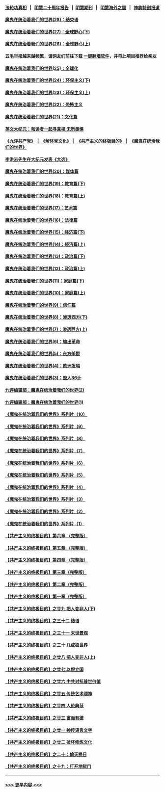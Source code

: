 #### [法轮功真相](https://github.com/gfw-breaker/truth/blob/master/README.md?t=0) &nbsp;&nbsp;|&nbsp;&nbsp; [明慧二十周年报告](https://github.com/gfw-breaker/mh-reports/blob/master/README.md?t=0) &nbsp;&nbsp;|&nbsp;&nbsp;[明慧期刊](https://github.com/gfw-breaker/mh-qikan) &nbsp;&nbsp;|&nbsp;&nbsp; [明慧海外之窗](https://github.com/gfw-breaker/mh-news/blob/master/README.md?t=0) &nbsp;&nbsp;|&nbsp;&nbsp; [神韵特别报道](https://github.com/gfw-breaker/mh-news/blob/master/shenyun.md?t=0)
#### [魔鬼在统治着我们的世界(28)：结束语](../pages/nsc422/n10936246.md?t=06110102) 
#### [魔鬼在统治着我们的世界(27)：全球野心(下)](../pages/nsc422/n10928319.md?t=06110102) 
#### [魔鬼在统治着我们的世界(26)：全球野心(上)](../pages/nsc422/n10900318.md?t=06110102) 
#### 五毛举报越来越频繁，请网友们前往下载 [一键翻墙软件](https://github.com/gfw-breaker/ssr-accounts)，并将此项目推荐给亲友
#### [魔鬼在统治着我们的世界(25)：全球化](../pages/nsc422/n10788205.md?t=06110102) 
#### [魔鬼在统治着我们的世界(24)：环保主义(下)](../pages/nsc422/n10695307.md?t=06110102) 
#### [魔鬼在统治着我们的世界(23)：环保主义(上)](../pages/nsc422/n10688613.md?t=06110102) 
#### [魔鬼在统治着我们的世界(22)：恐怖主义](../pages/nsc422/n10614727.md?t=06110102) 
#### [魔鬼在统治着我们的世界(21)：文化篇](../pages/nsc422/n10597706.md?t=06110102) 
#### [英文大纪元：和读者一起寻真相 无所畏惧](../pages/nsc422/n12542027.md?t=06110102) 
#### [《九评共产党》](https://github.com/begood0513/9ping.md/blob/master/README.md) &nbsp;|&nbsp; [《解体党文化》](../../../../jtdwh.md/blob/master/README.md)  &nbsp;|&nbsp; [《共产主义的终极目的》](../../../../gczydzjmd.md/blob/master/README.md) &nbsp;|&nbsp; [《魔鬼在统治我们的世界》](../../../../mgztzwmdsj.md/blob/master/README.md) 
#### [李洪志先生在大纪元发表《大选》](../pages/nsc422/n12534746.md?t=06110102) 
#### [魔鬼在统治着我们的世界(20)：媒体篇](../pages/nsc422/n10586579.md?t=06110102) 
#### [魔鬼在统治着我们的世界(19)：教育篇(下)](../pages/nsc422/n10564808.md?t=06110102) 
#### [魔鬼在统治着我们的世界(18)：教育篇(上)](../pages/nsc422/n10526970.md?t=06110102) 
#### [魔鬼在统治着我们的世界(17)：艺术篇](../pages/nsc422/n10499093.md?t=06110102) 
#### [魔鬼在统治着我们的世界(16)：法律篇](../pages/nsc422/n10485969.md?t=06110102) 
#### [魔鬼在统治着我们的世界(15)：经济篇(下)](../pages/nsc422/n10469975.md?t=06110102) 
#### [魔鬼在统治着我们的世界(14)：经济篇(上)](../pages/nsc422/n10457370.md?t=06110102) 
#### [魔鬼在统治着我们的世界(13)：政治篇(下)](../pages/nsc422/n10448270.md?t=06110102) 
#### [魔鬼在统治着我们的世界(12)：政治篇(上)](../pages/nsc422/n10444576.md?t=06110102) 
#### [魔鬼在统治着我们的世界(11)：家庭篇(下)](../pages/nsc422/n10440961.md?t=06110102) 
#### [魔鬼在统治着我们的世界(10)：家庭篇(上)](../pages/nsc422/n10435448.md?t=06110102) 
#### [魔鬼在统治着我们的世界(9)：信仰篇](../pages/nsc422/n10432159.md?t=06110102) 
#### [魔鬼在统治着我们的世界(8)：渗透西方(下)](../pages/nsc422/n10429603.md?t=06110102) 
#### [魔鬼在统治着我们的世界(7)：渗透西方(上)](../pages/nsc422/n10426013.md?t=06110102) 
#### [魔鬼在统治着我们的世界(6)：输出革命](../pages/nsc422/n10421536.md?t=06110102) 
#### [魔鬼在统治着我们的世界(5)：东方杀戮](../pages/nsc422/n10417707.md?t=06110102) 
#### [魔鬼在统治着我们的世界(4)：欧洲发端](../pages/nsc422/n10414890.md?t=06110102) 
#### [魔鬼在统治着我们的世界(3)：毁人36计](../pages/nsc422/n10411583.md?t=06110102) 
#### [九评编辑部：魔鬼在统治着我们的世界(2)](../pages/nsc422/n10410036.md?t=06110102) 
#### [九评编辑部：魔鬼在统治着我们的世界(1)](../pages/nsc422/n10406825.md?t=06110102) 
#### [《魔鬼在统治着我们的世界》系列片（10）](../pages/nsc422/n12292670.md?t=06110102) 
#### [《魔鬼在统治着我们的世界》系列片（9）](../pages/nsc422/n12290859.md?t=06110102) 
#### [《魔鬼在统治着我们的世界》系列片（8）](../pages/nsc422/n12287445.md?t=06110102) 
#### [《魔鬼在统治着我们的世界》系列片（7）](../pages/nsc422/n12283425.md?t=06110102) 
#### [《魔鬼在统治着我们的世界》系列片（6）](../pages/nsc422/n12282314.md?t=06110102) 
#### [《魔鬼在统治着我们的世界》系列片（5）](../pages/nsc422/n12281419.md?t=06110102) 
#### [《魔鬼在统治着我们的世界》系列片（4）](../pages/nsc422/n12274024.md?t=06110102) 
#### [《魔鬼在统治着我们的世界》系列片（3）](../pages/nsc422/n12271322.md?t=06110102) 
#### [《魔鬼在统治着我们的世界》系列片（2）](../pages/nsc422/n12269049.md?t=06110102) 
#### [《魔鬼在统治着我们的世界》系列片（1）](../pages/nsc422/n12267575.md?t=06110102) 
#### [【共产主义的终极目的】第六章 （完整版）](../pages/nsc422/n11428913.md?t=06110102) 
#### [【共产主义的终极目的】第五章 （完整版）](../pages/nsc422/n11428912.md?t=06110102) 
#### [【共产主义的终极目的】第四章 （完整版）](../pages/nsc422/n11428907.md?t=06110102) 
#### [【共产主义的终极目的】第三章（完整版）](../pages/nsc422/n11428848.md?t=06110102) 
#### [【共产主义的终极目的】第二章（完整版）](../pages/nsc422/n11428831.md?t=06110102) 
#### [【共产主义的终极目的】第一章（完整版）](../pages/nsc422/n11417651.md?t=06110102) 
#### [【共产主义的终极目的】之廿九 把人变非人(下)](../pages/nsc422/n11344140.md?t=06110102) 
#### [【共产主义的终极目的】之三十二 结语](../pages/nsc422/n11360535.md?t=06110102) 
#### [【共产主义的终极目的】之三十一 末世景观](../pages/nsc422/n11351129.md?t=06110102) 
#### [【共产主义的终极目的】之三十 几成狼世界](../pages/nsc422/n11348280.md?t=06110102) 
#### [【共产主义的终极目的】之廿八 把人变非人(上)](../pages/nsc422/n11340492.md?t=06110102) 
#### [【共产主义的终极目的】之廿七 以恨立国](../pages/nsc422/n11336944.md?t=06110102) 
#### [【共产主义的终极目的】之廿六 中共对抗普世价值](../pages/nsc422/n11324785.md?t=06110102) 
#### [【共产主义的终极目的】之廿五 传统艺术颂神](../pages/nsc422/n11296396.md?t=06110102) 
#### [【共产主义的终极目的】之廿四 人伦典范](../pages/nsc422/n11296397.md?t=06110102) 
#### [【共产主义的终极目的】之廿三 富而有德](../pages/nsc422/n11283598.md?t=06110102) 
#### [【共产主义的终极目的】之廿一 神传语言文字](../pages/nsc422/n11263265.md?t=06110102) 
#### [【共产主义的终极目的】之廿二 破坏修炼文化](../pages/nsc422/n11245728.md?t=06110102) 
#### [【共产主义的终极目的】之二十：偷天换日](../pages/nsc422/n11238846.md?t=06110102) 
#### [【共产主义的终极目的】之十九：打开地狱门](../pages/nsc422/n11206376.md?t=06110102) 

----
#### [ >>> 更早内容 <<< ](../indexes/nsc422-earlier.md)
